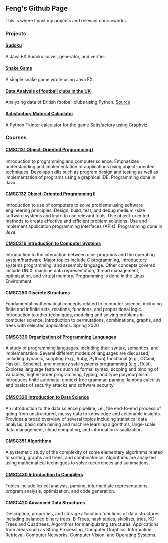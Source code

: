 ## Feng's Github Page

This is where I post my projects and relevant courseworks.

### Projects

#### [Sudoku](https://github.com/SiddarGu/Sudoku)
A Java FX Sudoku solver, generator, and verifier.

#### [Snake Game](https://github.com/SiddarGu/SnakeGame)
A simple snake game wrote using Java FX.

#### [Data Analysis of football clubs in the UK](https://github.com/SiddarGu/Performance-of-FCs-in-the-UK)
Analyzing data of British football clubs using Python. [Source](https://github.com/footballcsv/england)

#### [Satisfactory Material Calculator](https://github.com/SiddarGu/Satisfactory-Material-Calculator)
A Python Tkinter calculator for the game [Satisfactory](https://www.satisfactorygame.com/) using [Graphviz](https://graphviz.org/)

### Courses

#### [CMSC131 Object-Oriented Programming I](http://www.cs.umd.edu/class/spring2019/cmsc131-02XX/)
Introduction to programming and computer science. Emphasizes understanding and implementation of applications using object-oriented techniques. Develops skills such as program design and testing as well as implementation of programs using a graphical IDE. Programming done in Java.

#### [CMSC132 Object-Oriented Programming II](https://www.cs.umd.edu/class/fall2019/cmsc132/)
Introduction to use of computers to solve problems using software engineering principles. Design, build, test, and debug medium -size software systems and learn to use relevant tools. Use object-oriented methods to create effective and efficient problem solutions. Use and implement application programming interfaces (APIs). Programming done in Java.

#### [CMSC216 Introduction to Computer Systems](http://www.cs.umd.edu/class/spring2020/cmsc216/index.html)
Introduction to the interaction between user programs and the operating system/hardware. Major topics include C programming, introductory systems programming, and assembly language. Other concepts covered include UNIX, machine data representation, thread management, optimization, and virtual memory. Programming is done in the Linux Environment.

#### CMSC250 Discrete Structures
Fundamental mathematical concepts related to computer science, including finite and infinite sets, relations, functions, and propositional logic. Introduction to other techniques, modeling and solving problems in computer science. Introduction to permutations, combinations, graphs, and trees with selected applications.
Spring 2020

#### [CMSC330 Organization of Programming Languages](https://www.cs.umd.edu/class/summer2020/cmsc330/)
A study of programming languages, including their syntax, semantics, and implementation. Several different models of languages are discussed, including dynamic, scripting (e.g., Ruby, Python) functional (e.g., OCaml, Haskell, Scheme), and memory safe systems programming (e.g., Rust). Explores language features such as formal syntax, scoping and binding of variables, higher-order programming, typing, and type polymorphism. Introduces finite automata, context free grammar, parsing, lambda calculus, and basics of security attacks and software security.

#### [CMSC320 Introduction to Data Science](https://cmsc320.github.io/)
An introduction to the data science pipeline, i.e., the end-to-end process of going from unstructured, messy data to knowledge and actionable insights. Provides a broad overview of several topics including statistical data analysis, basic data mining and machine learning algorithms, large-scale data management, cloud computing, and information visualization.

#### CMSC351 Algorithms
A systematic study of the complexity of some elementary algorithms related to sorting, graphs and trees, and combinatorics. Algorithms are analyzed using mathematical techniques to solve recurrences and summations.

#### [CMSC430 Introduction to Compilers](https://www.cs.umd.edu/class/spring2021/cmsc430/)
Topics include lexical analysis, parsing, intermediate representations, program analysis, optimization, and code generation.

#### CMSC420 Advanced Data Structures
Description, properties, and storage allocation functions of data structures including balanced binary trees, B-Trees, hash tables, skiplists, tries, KD-Trees and Quadtrees. Algorithms for manipulating structures. Applications from areas such as String Processing, Computer Graphics, Information Retrieval, Computer Networks, Computer Vision, and Operating Systems.
